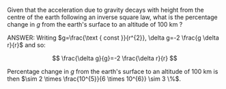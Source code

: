 Given that the acceleration due to gravity decays with height from the centre of the earth following an inverse square law, what is the percentage change in $g$ from the earth's surface to an altitude of 100 km ?

ANSWER:
Writing $g=\frac{\text { const }}{r^{2}}, \delta g=-2 \frac{g \delta r}{r}$ and so:

$$
\frac{\delta g}{g}=-2 \frac{\delta r}{r}
$$

Percentage change in $g$ from the earth's surface to an altitude of 100 km is then $\sim 2 \times \frac{10^{5}}{6 \times 10^{6}} \sim 3 \%$.